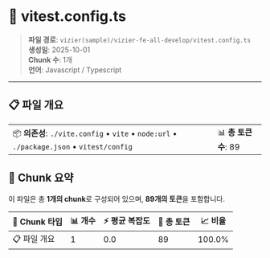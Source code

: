 # 📄 vitest.config.ts

> **파일 경로**: `vizier(sample)/vizier-fe-all-develop/vitest.config.ts`  
> **생성일**: 2025-10-01  
> **Chunk 수**: 1개  
> **언어**: Javascript / Typescript
---


## 📋 파일 개요

| | |
|--|--|
| 📦 **의존성**: `./vite.config` • `vite` • `node:url` • `./package.json` • `vitest/config` | 📊 **총 토큰 수**: 89 |






## 🧩 Chunk 요약

이 파일은 총 **1개의 chunk**로 구성되어 있으며, **89개의 토큰**을 포함합니다.

| 🧩 Chunk 타입 | 📊 개수 | ⚡ 평균 복잡도 | 📝 총 토큰 | 📈 비율 |
|---------------|--------|-------------|----------|--------|
| 📋 파일 개요 | 1 | 0.0 | 89 | 100.0% |


